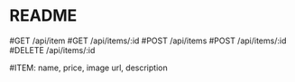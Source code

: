 # README


#GET /api/item
#GET /api/items/:id
#POST /api/items
#POST /api/items/:id
#DELETE /api/items/:id


#ITEM: name, price, image url, description